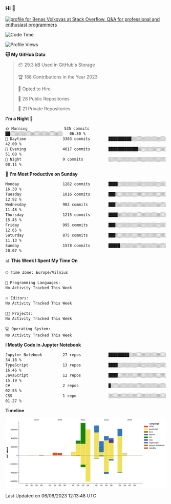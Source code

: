 ### Hi 👋
<a href="https://stackoverflow.com/users/14954249/benas-volkovas"><img src="https://stackoverflow.com/users/flair/14954249.png?theme=dark" width="208" height="58" alt="profile for Benas Volkovas at Stack Overflow, Q&amp;A for professional and enthusiast programmers" title="profile for Benas Volkovas at Stack Overflow, Q&amp;A for professional and enthusiast programmers"></a>

<!--START_SECTION:waka-->
![Code Time](http://img.shields.io/badge/Code%20Time-1%2C456%20hrs%2012%20mins-blue)

![Profile Views](http://img.shields.io/badge/Profile%20Views-0-blue)

**🐱 My GitHub Data** 

> 📦 29.3 kB Used in GitHub's Storage 
 > 
> 🏆 188 Contributions in the Year 2023
 > 
> 💼 Opted to Hire
 > 
> 📜 28 Public Repositories 
 > 
> 🔑 21 Private Repositories 
 > 
**I'm a Night 🦉** 

```text
🌞 Morning                535 commits         ██░░░░░░░░░░░░░░░░░░░░░░░   06.80 % 
🌆 Daytime                3303 commits        ██████████░░░░░░░░░░░░░░░   42.00 % 
🌃 Evening                4017 commits        █████████████░░░░░░░░░░░░   51.08 % 
🌙 Night                  9 commits           ░░░░░░░░░░░░░░░░░░░░░░░░░   00.11 % 
```
📅 **I'm Most Productive on Sunday** 

```text
Monday                   1282 commits        ████░░░░░░░░░░░░░░░░░░░░░   16.30 % 
Tuesday                  1016 commits        ███░░░░░░░░░░░░░░░░░░░░░░   12.92 % 
Wednesday                903 commits         ███░░░░░░░░░░░░░░░░░░░░░░   11.48 % 
Thursday                 1215 commits        ████░░░░░░░░░░░░░░░░░░░░░   15.45 % 
Friday                   995 commits         ███░░░░░░░░░░░░░░░░░░░░░░   12.65 % 
Saturday                 875 commits         ███░░░░░░░░░░░░░░░░░░░░░░   11.13 % 
Sunday                   1578 commits        █████░░░░░░░░░░░░░░░░░░░░   20.07 % 
```


📊 **This Week I Spent My Time On** 

```text
🕑︎ Time Zone: Europe/Vilnius

💬 Programming Languages: 
No Activity Tracked This Week

🔥 Editors: 
No Activity Tracked This Week

🐱‍💻 Projects: 
No Activity Tracked This Week

💻 Operating System: 
No Activity Tracked This Week
```

**I Mostly Code in Jupyter Notebook** 

```text
Jupyter Notebook         27 repos            █████████░░░░░░░░░░░░░░░░   34.18 % 
TypeScript               13 repos            ████░░░░░░░░░░░░░░░░░░░░░   16.46 % 
JavaScript               12 repos            ████░░░░░░░░░░░░░░░░░░░░░   15.19 % 
C#                       2 repos             █░░░░░░░░░░░░░░░░░░░░░░░░   02.53 % 
CSS                      1 repo              ░░░░░░░░░░░░░░░░░░░░░░░░░   01.27 % 
```



**Timeline**

![Lines of Code chart](https://raw.githubusercontent.com/BenasVolkovas/BenasVolkovas/main/assets/bar_graph.png)


 Last Updated on 06/06/2023 12:13:48 UTC
<!--END_SECTION:waka-->
